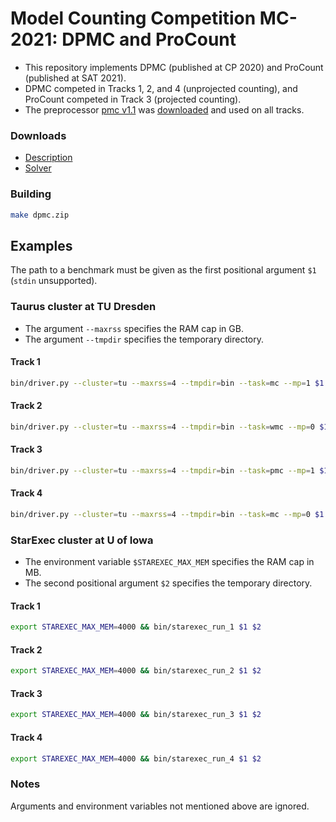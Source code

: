 # Model Counting Competition MC-2021: DPMC and ProCount
- This repository implements DPMC (published at CP 2020) and ProCount (published at SAT 2021).
- DPMC competed in Tracks 1, 2, and 4 (unprojected counting), and ProCount competed in Track 3 (projected counting).
- The preprocessor [pmc v1.1](./bin/pmc) was [downloaded](http://www.cril.univ-artois.fr/KC/pmc.html) and used on all tracks.

<!-- ####################################################################### -->

### Downloads
- [Description](https://github.com/vardigroup/DPMC/releases/download/mc-2021/dpmc.pdf)
- [Solver](https://github.com/vardigroup/DPMC/releases/download/mc-2021/dpmc.zip)

<!-- ####################################################################### -->

### Building
```bash
make dpmc.zip
```

<!-- ####################################################################### -->

## Examples
The path to a benchmark must be given as the first positional argument `$1` (`stdin` unsupported).

<!-- ----------------------------------------------------------------------- -->

### Taurus cluster at TU Dresden
- The argument `--maxrss` specifies the RAM cap in GB.
- The argument `--tmpdir` specifies the temporary directory.

#### Track 1
```bash
bin/driver.py --cluster=tu --maxrss=4 --tmpdir=bin --task=mc --mp=1 $1
```

#### Track 2
```bash
bin/driver.py --cluster=tu --maxrss=4 --tmpdir=bin --task=wmc --mp=0 $1
```

#### Track 3
```bash
bin/driver.py --cluster=tu --maxrss=4 --tmpdir=bin --task=pmc --mp=1 $1
```

#### Track 4
```bash
bin/driver.py --cluster=tu --maxrss=4 --tmpdir=bin --task=mc --mp=0 $1
```

<!-- ----------------------------------------------------------------------- -->

### StarExec cluster at U of Iowa
- The environment variable `$STAREXEC_MAX_MEM` specifies the RAM cap in MB.
- The second positional argument `$2` specifies the temporary directory.

#### Track 1
```bash
export STAREXEC_MAX_MEM=4000 && bin/starexec_run_1 $1 $2
```

#### Track 2
```bash
export STAREXEC_MAX_MEM=4000 && bin/starexec_run_2 $1 $2
```

#### Track 3
```bash
export STAREXEC_MAX_MEM=4000 && bin/starexec_run_3 $1 $2
```

#### Track 4
```bash
export STAREXEC_MAX_MEM=4000 && bin/starexec_run_4 $1 $2
```

<!-- ----------------------------------------------------------------------- -->

### Notes
Arguments and environment variables not mentioned above are ignored.
